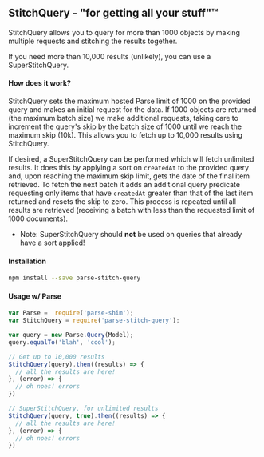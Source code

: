 ## StitchQuery - "for getting all your stuff"™

StitchQuery allows you to query for more than 1000 objects by making multiple requests and stitching
the results together.

If you need more than 10,000 results (unlikely), you can use a SuperStitchQuery.

#### How does it work?

StitchQuery sets the maximum hosted Parse limit of 1000 on the provided query and makes an initial
request for the data. If 1000 objects are returned (the maximum batch size) we make additional
requests, taking care to increment the query's skip by the batch size of 1000 until we reach the
maximum skip (10k). This allows you to fetch up to 10,000 results using StitchQuery.

If desired, a SuperStitchQuery can be performed which will fetch unlimited results. It does this by
applying a sort on `createdAt` to the provided query and, upon reaching the maximum skip limit, gets
the date of the final item retrieved. To fetch the next batch it adds an additional query predicate
requesting only items that have `createdAt` greater than that of the last item returned and resets
the skip to zero. This process is repeated until all results are retrieved (receiving a batch with
less than the requested limit of 1000 documents).

 - Note: SuperStitchQuery should **not** be used on queries that already have a sort applied!

#### Installation
```sh
npm install --save parse-stitch-query
```

#### Usage w/ Parse
```js
var Parse =  require('parse-shim');
var StitchQuery = require('parse-stitch-query');

var query = new Parse.Query(Model);
query.equalTo('blah', 'cool');

// Get up to 10,000 results
StitchQuery(query).then((results) => {
  // all the results are here!
}, (error) => {
  // oh noes! errors
})

// SuperStitchQuery, for unlimited results
StitchQuery(query, true).then((results) => {
  // all the results are here!
}, (error) => {
  // oh noes! errors
})
```
